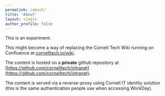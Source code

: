 ```yaml
---
permalink: /about/
title: "About"
layout: single
author_profile: false
---
```


This is an experiment.

This might become a way of replacing the Cornell Tech Wiki running on Confluence at [cornelltech.io/wiki](http://cornelltech.io/wiki).

The content is hosted on a **private** github repository at [https://github.com/cornelltech/intranet](https://github.com/cornelltech/intranet).

The content is served via a reverse-proxy using Cornell IT identity solution (this is the same authentication people use when accessing WorkDay).

